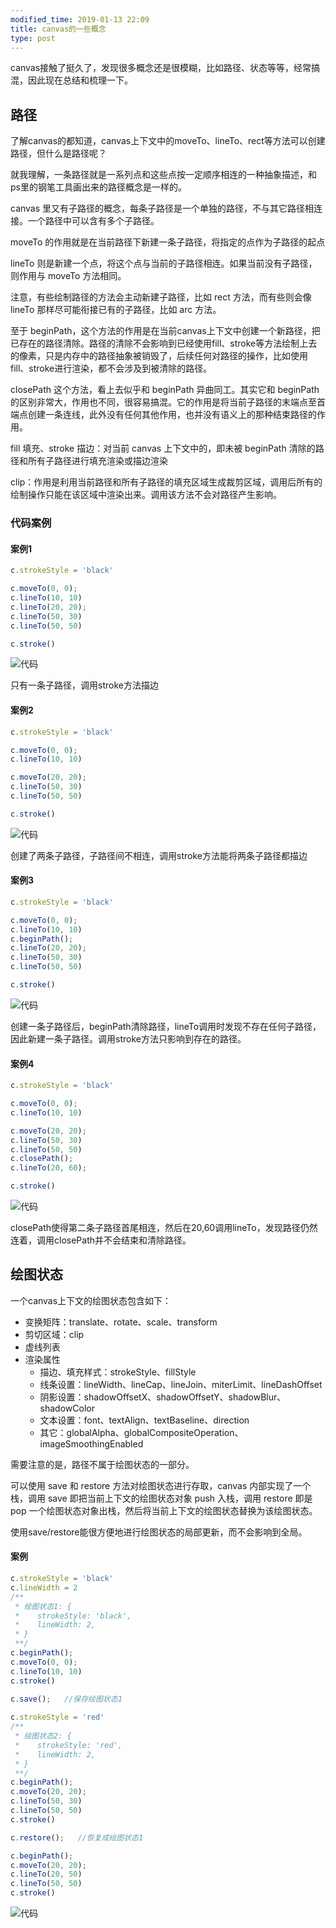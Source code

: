 ```yaml
---
modified_time: 2019-01-13 22:09
title: canvas的一些概念
type: post
---
```


canvas接触了挺久了，发现很多概念还是很模糊，比如路径、状态等等，经常搞混，因此现在总结和梳理一下。

## 路径

了解canvas的都知道，canvas上下文中的moveTo、lineTo、rect等方法可以创建路径，但什么是路径呢？

就我理解，一条路径就是一系列点和这些点按一定顺序相连的一种抽象描述，和ps里的钢笔工具画出来的路径概念是一样的。

canvas 里又有子路径的概念，每条子路径是一个单独的路径，不与其它路径相连接。一个路径中可以含有多个子路径。

moveTo 的作用就是在当前路径下新建一条子路径，将指定的点作为子路径的起点

lineTo 则是新建一个点，将这个点与当前的子路径相连。如果当前没有子路径，则作用与 moveTo 方法相同。

注意，有些绘制路径的方法会主动新建子路径，比如 rect 方法，而有些则会像 lineTo 那样尽可能衔接已有的子路径，比如 arc 方法。

至于 beginPath，这个方法的作用是在当前canvas上下文中创建一个新路径，把已存在的路径清除。路径的清除不会影响到已经使用fill、stroke等方法绘制上去的像素，只是内存中的路径抽象被销毁了，后续任何对路径的操作，比如使用fill、stroke进行渲染，都不会涉及到被清除的路径。

closePath 这个方法，看上去似乎和 beginPath 异曲同工。其实它和 beginPath 的区别非常大，作用也不同，很容易搞混。它的作用是将当前子路径的末端点至首端点创建一条连线，此外没有任何其他作用，也并没有语义上的那种结束路径的作用。

fill 填充、stroke 描边：对当前 canvas 上下文中的，即未被 beginPath 清除的路径和所有子路径进行填充渲染或描边渲染

clip：作用是利用当前路径和所有子路径的填充区域生成裁剪区域，调用后所有的绘制操作只能在该区域中渲染出来。调用该方法不会对路径产生影响。

### 代码案例

#### 案例1
```js
c.strokeStyle = 'black'

c.moveTo(0, 0);
c.lineTo(10, 10)
c.lineTo(20, 20);
c.lineTo(50, 30)
c.lineTo(50, 50)

c.stroke()
```
![代码](https://blog-1253663928.cos.ap-guangzhou.myqcloud.com/%E5%B1%8F%E5%B9%95%E5%BF%AB%E7%85%A7%202019-01-13%2021.45.55.png)

只有一条子路径，调用stroke方法描边

#### 案例2
```js
c.strokeStyle = 'black'

c.moveTo(0, 0);
c.lineTo(10, 10)

c.moveTo(20, 20);
c.lineTo(50, 30)
c.lineTo(50, 50)

c.stroke()
```
![代码](https://blog-1253663928.cos.ap-guangzhou.myqcloud.com/%E5%B1%8F%E5%B9%95%E5%BF%AB%E7%85%A7%202019-01-13%2021.41.11.png)

创建了两条子路径，子路径间不相连，调用stroke方法能将两条子路径都描边

#### 案例3
```js
c.strokeStyle = 'black'

c.moveTo(0, 0);
c.lineTo(10, 10)
c.beginPath();
c.lineTo(20, 20);
c.lineTo(50, 30)
c.lineTo(50, 50)

c.stroke()
```
![代码](https://blog-1253663928.cos.ap-guangzhou.myqcloud.com/%E5%B1%8F%E5%B9%95%E5%BF%AB%E7%85%A7%202019-01-13%2021.50.15.png)

创建一条子路径后，beginPath清除路径，lineTo调用时发现不存在任何子路径，因此新建一条子路径。调用stroke方法只影响到存在的路径。

#### 案例4
```js
c.strokeStyle = 'black'

c.moveTo(0, 0);
c.lineTo(10, 10)

c.moveTo(20, 20);
c.lineTo(50, 30)
c.lineTo(50, 50)
c.closePath();
c.lineTo(20, 60);

c.stroke()
```
![代码](https://blog-1253663928.cos.ap-guangzhou.myqcloud.com/%E5%B1%8F%E5%B9%95%E5%BF%AB%E7%85%A7%202019-01-13%2021.56.39.png)

closePath使得第二条子路径首尾相连，然后在20,60调用lineTo，发现路径仍然连着，调用closePath并不会结束和清除路径。



## 绘图状态

一个canvas上下文的绘图状态包含如下：

- 变换矩阵：translate、rotate、scale、transform
- 剪切区域：clip
- 虚线列表
- 渲染属性 
    + 描边、填充样式：strokeStyle、fillStyle 
    + 线条设置：lineWidth、lineCap、lineJoin、miterLimit、lineDashOffset 
    + 阴影设置：shadowOffsetX、shadowOffsetY、shadowBlur、shadowColor 
    + 文本设置：font、textAlign、textBaseline、direction
    + 其它：globalAlpha、globalCompositeOperation、imageSmoothingEnabled

需要注意的是，路径不属于绘图状态的一部分。

可以使用 save 和 restore 方法对绘图状态进行存取，canvas 内部实现了一个栈，调用 save 即把当前上下文的绘图状态对象 push 入栈，调用 restore 即是 pop 一个绘图状态对象出栈，然后将当前上下文的绘图状态替换为该绘图状态。

使用save/restore能很方便地进行绘图状态的局部更新，而不会影响到全局。

#### 案例
```js
c.strokeStyle = 'black'
c.lineWidth = 2
/**
 * 绘图状态1: {
 *    strokeStyle: 'black',
 *    lineWidth: 2,
 * }
 **/    
c.beginPath();
c.moveTo(0, 0);
c.lineTo(10, 10)
c.stroke()
    
c.save();   //保存绘图状态1

c.strokeStyle = 'red'
/**
 * 绘图状态2: {
 *    strokeStyle: 'red',
 *    lineWidth: 2,
 * }
 **/  
c.beginPath();
c.moveTo(20, 20);
c.lineTo(50, 30)
c.lineTo(50, 50)
c.stroke()

c.restore();   //恢复成绘图状态1

c.beginPath();
c.moveTo(20, 20);
c.lineTo(20, 50)
c.lineTo(50, 50)
c.stroke()
```
![代码](https://blog-1253663928.cos.ap-guangzhou.myqcloud.com/%E5%B1%8F%E5%B9%95%E5%BF%AB%E7%85%A7%202019-01-13%2022.09.12.png)
